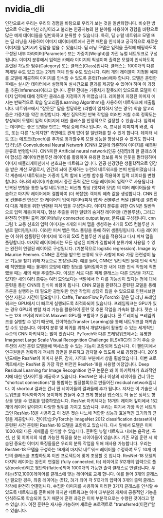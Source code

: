 # nvidia_dli
인간으로서 우리는 우리의 경험을 바탕으로 우리가 보는 것을 일반화합니다. 비슷한 방법으로 우리는 머신 러닝이라고 불리는 인공지능의 한 분야를 사용하여 경험을 바탕으로 많은 예제 데이터들을 일반화하고 분류할 수 있습니다. 특히, 딥 뉴럴 네트워크 모델 또는 딥 러닝을 사용하여 이미지 데이터세트에서 관련 패턴을 인식하고 궁극적으로 새로운 이미지를 일치시켜 정답을 얻을 수 있습니다. 딥 러닝 모델은 입력을 출력에 매핑하도록 구성된 내부 파라미터(Parameter) 또는 가중치(Weight)를 가진 뉴럴 네트워크로 구성됩니다. 이미지 분류에서 입력은 카메라 이미지의 픽셀이며 출력은 모델이 인식하도록 훈련된 가능한 범주(Category) 또는 클래스(Class)입니다. 클래스는 1000개의 다른 객체일 수도 있고 또는 2개의 객체 만일 수도 있습니다. 여러 개의 레이블이 지정된 예제를 모델에 제공하여 이미지를 인식할 수 있도록 훈련(Train)해야 합니다. 모델은 훈련한 후에는 실시간 데이터에서 실행하여 실시간으로 결과를 제공할 수 있어야 하며 이 과정을 추론(Inference)이라고 합니다.
훈련 전에는 가중치가 잘못되어 있으므로 모델이 이미지 입력에 대해 정확한 클래스를 지정하기가 어렵습니다. 레이블이 지정된 이미지 예시는 반복적으로 학습 알고리즘(Learning Algorithm)을 사용하여 네트워크에 제출됩니다. 네트워크에서 "잘못된" 답을 할당하면 (라벨이 일치하지 않는 경우) 학습 알고리즘은 가중치를 약간 조정합니다. 계산 집약적인 반복 작업을 여러번 거칠 수록 정확도는 향상되어 모델이 입력 이미지에 대한 클래스를 안정적으로 결정할 수 있습니다.
입력되는 데이터는 좋은 모델을 만드는 핵심 중에 하나 입니다. 즉, 표시된 이미지의 배경, 각도, 또는 다른 "노이지한" 측면에도 관계 없이 잘 일반화를 할 수 있게 합니다. 데이터 세트 또는 에포크(Epoch)를 추가로 통과할수록 모델 성능을 향상시킬 수 있기도 합니다.
딥 러닝은 Convolutional Neural Network (CNN) 모델에 의존하여 이미지를 예측된 분류로 변형합니다. CNN이란 Artificial neural network(인공 신경망)의 한 클래스이며 합성곱 레이어(컨볼루션 레이어)를 활용하여 유용한 정보를 위해 인풋을 필터링하며 이미지 애플리케이션에서 선호되는 네트워크 입니다.
인공 신경망은 생물학적으로 영감을 받은 계산 모델로서, 인간의 뇌에 존재하는 뉴런의 네트워크를 본떠 만들어졌습니다. 각 계층에서 네트워크는 가중치 입력 합에 비선형 함수를 적용하여 입력 데이터를 변형합니다. 하나의 레이어(계층)에서 중간 출력 값은 다음 레이어의 입력으로 사용됩니다. 반복된 변형을 통한 뉴럴 네트워크는 비선형 형상 (엣지와 모양) 의 여러 레이어들을 학습하고 마지막 레이어에어 결합하여 (더 복잡한) 객체의 예측 값을 생성합니다.
CNN 전용 컨볼루션 연산은 한 레이어의 입력 데이터(피쳐 맵)와 컨볼루션 커널 (필터)를 결합하여 다음 계층을 위한 변환된 피쳐 맵을 구성합니다. 이미지 분류를 위한 CNN은 일반적으로 입력 계층(이미지), 형상 추출을 위한 일련의 숨겨진 레이어들 (컨볼루션), 그리고 완전히 연결된 출력 레이어(fully connected output layer, 분류)로 구성됩니다.
cnn그림 1: 교통 신호의 입력 이미지는 4개의 피쳐 맵을 생성하는 4개의 5X5 컨볼루션 커널로 필터링됩니다. 이러한 피쳐 뱁은 맥스 풀링을 통해 하위 샘플링됩니다. 다음 레이어는 이 하위 샘플링된 이미지에 10개의 5X5 컨볼루션 커널을 적용하고 다시 피쳐 맵을 풀링합니다. 마지막 레이어에서는 모든 생성된 피쳐가 결합되어 분류기에 사용될 수 있는 완전히 연결된 레이어로 구성됩니다. (기본적으로 logistic regression). Image by Maurice Peemen.
CNN은 훈련을 받으면 분류의 요구 사항에 따라 가장 관련성이 높은 기능을 찾기 위해 자동으로 조정됩니다. 예를 들어, CNN은 일반적인 물체 인식 작업에 직면했을 때는 물체의 모양에 대한 정보를 필터링하지만 새에 대한 인식 작업에 직면했을 때는 새의 색을 추출합니다. 이것은 서로 다른 객체 클래스는 다른 모양을 가지고 있지만 새의 여러 종류는 여러 모양보다는 색깔에서 더 다를 가능성이 있다는 점에 대해 훈련을 통한 CNN의 인식이 바탕이 됩니다.
CNN 모델을 훈련하고 훈련된 모델을 통해 추론을 실행하는 데 필요한 광범위한 연산 작업이 상당히 많을 수 있으므로 인텐시브한 연산 자원과 시간이 필요합니다. Caffe, TensorFlow,PyTorch와 같은 딥 러닝 프레임워크는 GPU에서 더 빠르게 실행되도록 최적화되어 있습니다. 프레임워크는 GPU가 있는 경우 GPU의 병렬 처리 기능을 활용하여 훈련 및 추론 작업을 가속화 합니다.
젯슨 나노는 128 코어의 NVIDIA Maxwell GPU를 포함하고 있습니다. 풀 트레이닝 프레임워크를 실행할 수 있기 때문에, 전이학습(Transfer Learning)을 통해 네트워크를 재학습할 수도 있습니다.
이미지 분류 및 회귀를 위해서 개발자들이 활용할 수 있는 세계적인 수준의 CNN 아키텍처는 많이 있습니다. PyTorch와 다른 프레임워크에서는 유명한Imagenet Large Scale Visual Recognition Challenge (ILSVRC)의 과거 우승 솔루션의 사전 훈련 모델들에 액세스할 수 있는 기능이 포함되어 있습니다. 이 챌린지에서 연구원들은 정확하게 객체와 장면을 분류하고 감지할 수 있도록 서로 경쟁합니다. 2015년도에는 ResNet이 이미지 분류, 감지, 지역화 부분에서 상을 휩쓸었습니다. 이번 프로젝트에서는 ResNet 중 가장 작은 버전인 ResNet-18을 사용할 예정입니다.
Deep Residual Learning for Image Recognition 연구 논문은 왜 이 아키텍쳐가 효과적인지에 대한 인사이트를 제공하고 있습니다. ResNet은 하나 이상의 레이어를 건너 뛰는 "shortcut connections"를 통합하는 빌딩블록으로 만들어진 residual network입니다.
이 shortcut 결과는 건너 뛴 레이어들의 결과들에 추가 됩니다. 저자는 이 기술은 네트워크를 최적화하기에 용이하게 만들어 주고 크게 향상된 뎁스에도 더 높은 정확도 향상을 얻을 수 있음을 입증하였습니다. ResNet 아키텍처는 18개의 레이어 깊이에서 152개의 레이어 깊이까지 다양한 범위를 가지고 있습니다. 우리는 여기서 가장 작은 네트워크인 ResNet-18을 사용하고 이 것은 젯슨 나노에 적합한 성능과 효율적인 크기와의 균형을 제공합니다.
전이학습:PyTorch는 ImageNet 2012 classification dataset에서 훈련된 사전 훈련된 ResNet-18 모델을 포함하고 있습니다. 다시 말해서 모델은 이미 1000개의 다른 개체들을 인식할 수 있습니다.
훈련된 뉴럴 네트워크 내에는 윤곽선, 곡선, 선 및 이미지의 식별 가능한 특징을 찾는 레이어들이 있습니다. 기존 모델 훈련 시 학습된 중요한 이미지 특징들들은 우리의 분류 작업을 위해 재사용 가능합니다.
우리는 ResNet-18 모델을 구성하는 18개의 마지막 네트워크 레이어를 수정하여 모두 10개 미만의 클래스를 포함하도록 이번 프로젝트에 맞게 조정할 것 입니다. ResNet-18 모델의 마지막 레이어는 완전히 연결된 (fully connected, fc) 레이어로 512개의 입력으로 풀링(pooled)되고 평탄화(flatten)되어 1000개의 가능한 출력 클래스로 연결됩니다. 우리는(512,1000)레이어를 클래스에 맞는 레이어로 교체 합니다. 예를 들어 3개의 클래스만 필요한 경우, 최종 레이어는 (512, 3)가 되어 각 512개의 입력이 3개의 출력 클래스 각각에 완전히 연결됩니다.
수집한 이미지를 사용하여 이러한 3가지 클래스를 인식할 수 있도록 네트워크를 훈련해야 하지만 네트워크는 이미 대부분의 개체에 공통적인 기능을 인식하도록 학습되어 있기 때문에 훈련 과정은 이미 부분적으로는 수행된 것이라고 할 수 있습니다. 이전 훈련은 재사용 가능하며 새로운 프로젝트로 "transferred(이전)"할 수 있습니다.

